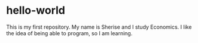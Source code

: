 # hello-world
This is my first repository. 
My name is Sherise and I study Economics. 
I like the idea of being able to program, so I am learning.
